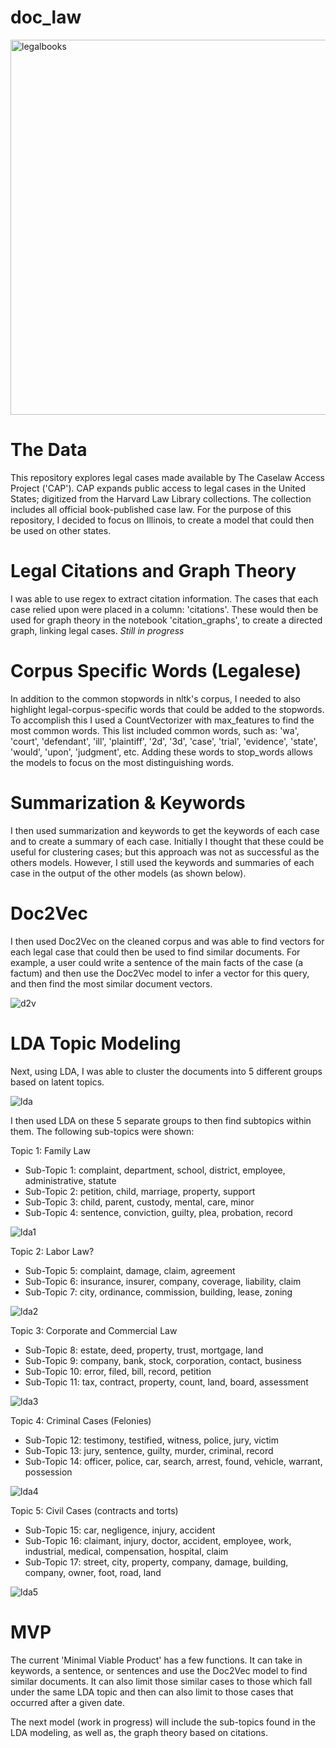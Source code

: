 # doc_law

<img src='static/images/legalbooks.png' width='1200' height='600' alt='legalbooks'>

# The Data 

This repository explores legal cases made available by The Caselaw Access Project ('CAP'). CAP expands public access to legal cases in the United States; digitized from the Harvard Law Library collections. The collection includes all official book-published case law. For the purpose of this repository, I decided to focus on Illinois, to create a model that could then be used on other states. 


# Legal Citations and Graph Theory 

I was able to use regex to extract citation information. The cases that each case relied upon were placed in a column: 'citations'. These would then be used for graph theory in the notebook 'citation_graphs', to create a directed graph, linking legal cases. *Still in progress*


# Corpus Specific Words (Legalese)

In addition to the common stopwords in nltk's corpus, I needed to also highlight legal-corpus-specific words that could be added to the stopwords. To accomplish this I used a CountVectorizer with max_features to find the most common words. This list included common words, such as: 'wa', 'court', 'defendant', 'ill', 'plaintiff', '2d', '3d', 'case', 'trial', 'evidence', 'state', 'would', 'upon', 'judgment', etc. Adding these words to stop_words allows the models to focus on the most distinguishing words.


# Summarization & Keywords 

I then used summarization and keywords to get the keywords of each case and to create a summary of each case. Initially I thought that these could be useful for clustering cases; but this approach was not as successful as the others models. However, I still used the keywords and summaries of each case in the output of the other models (as shown below).


# Doc2Vec 

I then used Doc2Vec on the cleaned corpus and was able to find vectors for each legal case that could then be used to find similar documents. For example, a user could write a sentence of the main facts of the case (a factum) and then use the Doc2Vec model to infer a vector for this query, and then find the most similar document vectors. 
 
<img src='static/images/d2v_vectors.png' alt='d2v'>

# LDA Topic Modeling

Next, using LDA, I was able to cluster the documents into 5 different groups based on latent topics. 

<img src='static/images/lda_topics.png' alt='lda'>




I then used LDA on these 5 separate groups to then find subtopics within them. The following sub-topics were shown:

Topic 1: Family Law
* Sub-Topic 1: complaint, department, school, district, employee, administrative, statute
* Sub-Topic 2: petition, child, marriage, property, support
* Sub-Topic 3: child, parent, custody, mental, care, minor
* Sub-Topic 4: sentence, conviction, guilty, plea, probation, record
<img src='static/images/lda_subtopic1.png' alt='lda1'>


Topic 2: Labor Law?
* Sub-Topic 5: complaint, damage, claim, agreement
* Sub-Topic 6: insurance, insurer, company, coverage, liability, claim
* Sub-Topic 7: city, ordinance, commission, building, lease, zoning
<img src='static/images/lda_subtopic2.png' alt='lda2'>



Topic 3: Corporate and Commercial Law
* Sub-Topic 8: estate, deed, property, trust, mortgage, land
* Sub-Topic 9: company, bank, stock, corporation, contact, business
* Sub-Topic 10: error, filed, bill, record, petition
* Sub-Topic 11: tax, contract, property, count, land, board, assessment
<img src='static/images/lda_subtopic3.png' alt='lda3'>



Topic 4: Criminal Cases (Felonies)
* Sub-Topic 12: testimony, testified, witness, police, jury, victim
* Sub-Topic 13: jury, sentence, guilty, murder, criminal, record
* Sub-Topic 14: officer, police, car, search, arrest, found, vehicle, warrant, possession
<img src='static/images/lda_subtopic4.png' alt='lda4'>



Topic 5: Civil Cases (contracts and torts)
* Sub-Topic 15: car, negligence, injury, accident
* Sub-Topic 16: claimant, injury, doctor, accident, employee, work, industrial, medical, compensation, hospital, claim
* Sub-Topic 17: street, city, property, company, damage, building, company, owner, foot, road, land
<img src='static/images/lda_subtopic5.png' alt='lda5'>


# MVP 

The current 'Minimal Viable Product' has a few functions. It can take in keywords, a sentence, or sentences and use the Doc2Vec model to find similar documents. 
It can also limit those similar cases to those which fall under the same LDA topic and then can also limit to those cases that occurred after a given date. 

The next model (work in progress) will include the sub-topics found in the LDA modeling, as well as, the graph theory based on citations.

